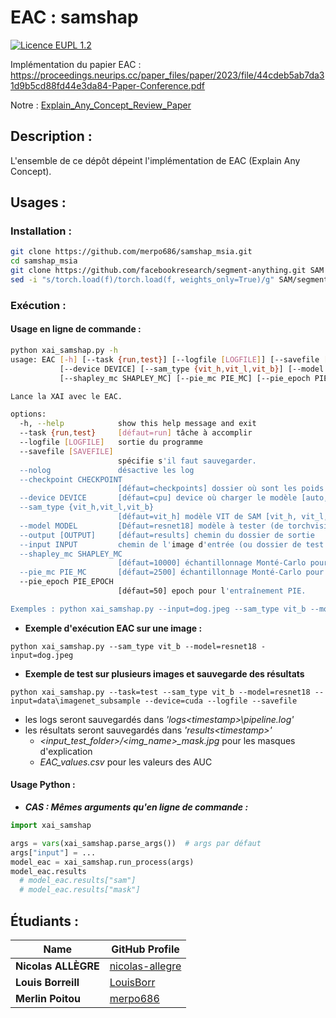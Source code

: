 # **EAC : samshap**

[![Licence EUPL 1.2](https://img.shields.io/badge/licence-EUPL_1.2-blue)](https://interoperable-europe.ec.europa.eu/collection/eupl/eupl-text-eupl-12)

Implémentation du papier EAC : https://proceedings.neurips.cc/paper_files/paper/2023/file/44cdeb5ab7da31d9b5cd88fd44e3da84-Paper-Conference.pdf

Notre  : [Explain_Any_Concept_Review_Paper](Explain_Any_Concept_Review_Paper.pdf)

## **Description :**

L'ensemble de ce dépôt dépeint l'implémentation de EAC (Explain Any Concept).

## **Usages :**

### **Installation :**

```bash
git clone https://github.com/merpo686/samshap_msia.git
cd samshap_msia
git clone https://github.com/facebookresearch/segment-anything.git SAM
sed -i "s/torch.load(f)/torch.load(f, weights_only=True)/g" SAM/segment_anything/build_sam.py
```

### **Exécution :**

#### **Usage en ligne de commande :**
```bash
python xai_samshap.py -h
usage: EAC [-h] [--task {run,test}] [--logfile [LOGFILE]] [--savefile [SAVEFILE]] [--nolog] [--checkpoint CHECKPOINT]
           [--device DEVICE] [--sam_type {vit_h,vit_l,vit_b}] [--model MODEL] [--output [OUTPUT]] [--input INPUT]
           [--shapley_mc SHAPLEY_MC] [--pie_mc PIE_MC] [--pie_epoch PIE_EPOCH]

Lance la XAI avec le EAC.

options:
  -h, --help            show this help message and exit
  --task {run,test}     [défaut=run] tâche à accomplir
  --logfile [LOGFILE]   sortie du programme
  --savefile [SAVEFILE]
                        spécifie s'il faut sauvegarder.
  --nolog               désactive les log
  --checkpoint CHECKPOINT
                        [défaut=checkpoints] dossier où sont les poids des modèles.
  --device DEVICE       [défaut=cpu] device où charger le modèle [auto, cpu, cuda, torch_directml]
  --sam_type {vit_h,vit_l,vit_b}
                        [défaut=vit_h] modèle VIT de SAM [vit_h, vit_l, vit_b]
  --model MODEL         [Défaut=resnet18] modèle à tester (de torchvision)
  --output [OUTPUT]     [défaut=results] chemin du dossier de sortie
  --input INPUT         chemin de l'image d'entrée (ou dossier de test en mode test)
  --shapley_mc SHAPLEY_MC
                        [défaut=10000] échantillonnage Monté-Carlo pour les valeurs de Shapley.
  --pie_mc PIE_MC       [défaut=2500] échantillonnage Monté-Carlo pour l'entraînement PIE.
  --pie_epoch PIE_EPOCH
                        [défaut=50] epoch pour l'entraînement PIE.

Exemples : python xai_samshap.py --input=dog.jpeg --sam_type vit_b --model=resnet18 --device=cuda
```
- **Exemple d'exécution EAC sur une image :**

`python xai_samshap.py --sam_type vit_b --model=resnet18 -input=dog.jpeg`

- **Exemple de test sur plusieurs images et sauvegarde des résultats**

`python xai_samshap.py --task=test --sam_type vit_b --model=resnet18 --input=data\imagenet_subsample --device=cuda --logfile --savefile`

  - les logs seront sauvegardés dans _'logs\<timestamp>\pipeline.log'_
  - les résultats seront sauvegardés dans _'results\<timestamp>\'_
    - _<input_test_folder>/<img_name>\_mask.jpg_ pour les masques d'explication
    - _EAC_values.csv_ pour les valeurs des AUC


#### **Usage Python :**

- ***CAS : Mêmes arguments qu'en ligne de commande :***
```python
import xai_samshap

args = vars(xai_samshap.parse_args())  # args par défaut
args["input"] = ...
model_eac = xai_samshap.run_process(args)
model_eac.results
  # model_eac.results["sam"]
  # model_eac.results["mask"]
```

## **Étudiants :**

| Name               | GitHub Profile                              |
|--------------------|---------------------------------------------|
| **Nicolas ALLÈGRE**| [nicolas-allegre](https://github.com/nicolas-allegre) |
| **Louis Borreill**   | [LouisBorr](https://github.com/LouisBorr) |
| **Merlin Poitou**   | [merpo686](https://github.com/merpo686) |
